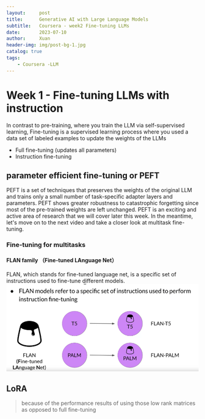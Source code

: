 ```yaml
---
layout:     post
title:      Generative AI with Large Language Models
subtitle:   Coursera - week2 Fine-tuning LLMs
date:       2023-07-10
author:     Xuan
header-img: img/post-bg-1.jpg
catalog: true
tags:
    - Coursera -LLM
---
```



# Week 1 - Fine-tuning LLMs with instruction

In contrast to pre-training, where you train the LLM via self-supervised learning, Fine-tuning is a supervised learning process where you used a data set of labeled examples to update the weights of the LLMs

- Full fine-tuning (updates all parameters)
- Instruction fine-tuning

## parameter efficient fine-tuning or PEFT
PEFT is a set of techniques that preserves the weights of the original LLM and trains only a small number of task-specific adapter layers and parameters. 
PEFT shows greater robustness to catastrophic forgetting since most of the pre-trained weights are left unchanged. 
PEFT is an exciting and active area of research that we will cover later this week. In the meantime, let's move on to the next video and take a closer look at multitask fine-tuning.

### Fine-tuning for multitasks 

#### FLAN family  （Fine-tuned LAnguage Net）
FLAN, which stands for fine-tuned language net, 
is a specific set of instructions used to fine-tune different models.
![FLAN](/img/post-LLM-FLAN.png)


## LoRA 
> because of the performance results of using those low rank matrices as opposed to full fine-tuning